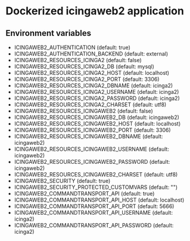 # Dockerized icingaweb2 application

## Environment variables

* ICINGAWEB2_AUTHENTICATION (default: true)
* ICINGAWEB2_AUTHENTICATION_BACKEND (default: external)
* ICINGAWEB2_RESOURCES_ICINGA2 (default: false)
* ICINGAWEB2_RESOURCES_ICINGA2_DB (default: mysql)
* ICINGAWEB2_RESOURCES_ICINGA2_HOST (default: localhost)
* ICINGAWEB2_RESOURCES_ICINGA2_PORT (default: 3306)
* ICINGAWEB2_RESOURCES_ICINGA2_DBNAME (default: icinga2)
* ICINGAWEB2_RESOURCES_ICINGA2_USERNAME (default: icinga2)
* ICINGAWEB2_RESOURCES_ICINGA2_PASSWORD (default: icinga2)
* ICINGAWEB2_RESOURCES_ICINGA2_CHARSET (default: utf8)
* ICINGAWEB2_RESOURCES_ICINGAWEB2 (default: false)
* ICINGAWEB2_RESOURCES_ICINGAWEB2_DB (default: icingaweb2)
* ICINGAWEB2_RESOURCES_ICINGAWEB2_HOST (default: localhost)
* ICINGAWEB2_RESOURCES_ICINGAWEB2_PORT (default: 3306)
* ICINGAWEB2_RESOURCES_ICINGAWEB2_DBNAME (default: icingaweb2)
* ICINGAWEB2_RESOURCES_ICINGAWEB2_USERNAME (default: icingaweb2)
* ICINGAWEB2_RESOURCES_ICINGAWEB2_PASSWORD (default: icingaweb2)
* ICINGAWEB2_RESOURCES_ICINGAWEB2_CHARSET (default: utf8)
* ICINGAWEB2_SECURITY (default: true)
* ICINGAWEB2_SECURITY_PROTECTED_CUSTOMVARS (default: "")
* ICINGAWEB2_COMMANDTRANSPORT_API (default: true)
* ICINGAWEB2_COMMANDTRANSPORT_API_HOST (default: localhost)
* ICINGAWEB2_COMMANDTRANSPORT_API_PORT (default: 5666)
* ICINGAWEB2_COMMANDTRANSPORT_API_USERNAME (default: icinga2)
* ICINGAWEB2_COMMANDTRANSPORT_API_PASSWORD (default: icinga2)
